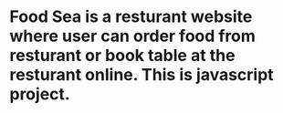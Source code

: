 # Food Sea is a resturant website where user can order food from resturant or book table at the resturant online. This is javascript project.
